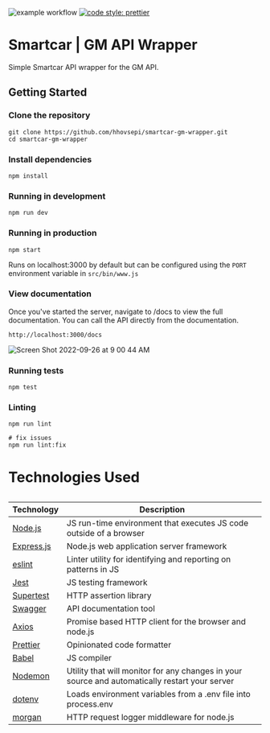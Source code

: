 ![example workflow](https://github.com/rzgry/Express-REST-API-Template/actions/workflows/node.js.yml/badge.svg)
[![code style: prettier](https://img.shields.io/badge/code_style-prettier-ff69b4.svg)](https://github.com/prettier/prettier)

# Smartcar | GM API Wrapper

Simple Smartcar API wrapper for the GM API.

## Getting Started

### Clone the repository

```
git clone https://github.com/hhovsepi/smartcar-gm-wrapper.git
cd smartcar-gm-wrapper
```


### Install dependencies

```
npm install
```

### Running in development

```
npm run dev
```

### Running in production

```
npm start
```

Runs on localhost:3000 by default but can be configured using the `PORT` environment variable in ```src/bin/www.js```


### View documentation

Once you've started the server, navigate to /docs to view the full documentation. You can call the API directly from the documentation.

```
http://localhost:3000/docs
```
![Screen Shot 2022-09-26 at 9 00 44 AM](https://user-images.githubusercontent.com/81712518/192325223-7e0181a9-4d21-4e2e-856f-c34c63ceb81a.png)

### Running tests

```
npm test
```

### Linting
```
npm run lint

# fix issues
npm run lint:fix
```

# Technologies Used

######
| Technology | Description |
| --------------- | --------- |
| [Node.js](https://handlebarsjs.com/) | JS run-time environment that executes JS code outside of a browser |
| [Express.js](https://expressjs.com/) | Node.js web application server framework |
| [eslint](https://eslint.org/) | Linter utility for identifying and reporting on patterns in JS |
| [Jest](https://jestjs.io/) | JS testing framework |
| [Supertest](https://www.npmjs.com/package/supertest) | HTTP assertion library |
| [Swagger](https://swagger.io/) | API documentation tool |
| [Axios](https://www.npmjs.com/package/axios) | Promise based HTTP client for the browser and node.js |
| [Prettier](https://prettier.io/) | Opinionated code formatter |
| [Babel](https://babeljs.io/) | JS compiler |
| [Nodemon](https://nodemon.io/) | Utility that will monitor for any changes in your source and automatically restart your server |
| [dotenv](https://www.npmjs.com/package/dotenv) | Loads environment variables from a .env file into process.env |
| [morgan](https://www.npmjs.com/package/morgan) | HTTP request logger middleware for node.js |
